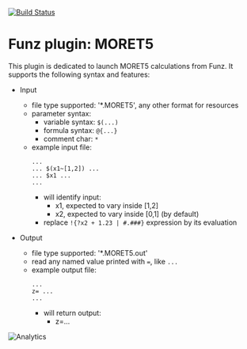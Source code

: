[![Build Status](https://travis-ci.org/Funz/plugin-MORET5.png)](https://travis-ci.org/Funz/plugin-MORET5)

# Funz plugin: MORET5

This plugin is dedicated to launch MORET5 calculations from Funz.
It supports the following syntax and features:

  * Input
    * file type supported: '*.MORET5', any other format for resources
    * parameter syntax: 
      * variable syntax: `$(...)`
      * formula syntax: `@{...}`
      * comment char: `*`
    * example input file:
        ```
        ...
        ... $(x1~[1,2]) ...
        ... $x1 ...
        ...
        ```
      * will identify input:
        * x1, expected to vary inside [1,2]
        * x2, expected to vary inside [0,1] (by default)
      * replace `!{?x2 + 1.23 | #.###}` expression by its evaluation

  * Output
    * file type supported: '*.MORET5.out'
    * read any named value printed with `=`, like `...`
    * example output file:
        ```
        ...
        z= ...
        ...
        ```
        * will return output:
          * z=... 


![Analytics](https://ga-beacon.appspot.com/UA-109580-20/plugin-MORET5)
